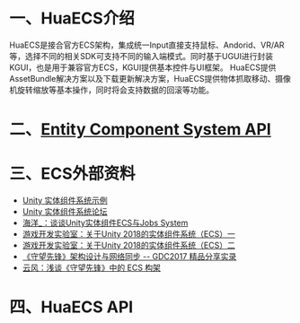 # 一、HuaECS介绍
HuaECS是接合官方ECS架构，集成统一Input直接支持鼠标、Andorid、VR/AR等，选择不同的相关SDK可支持不同的输入端模式。同时基于UGUI进行封装KGUI，也是用于兼容官方ECS，KGUI提供基本控件与UI框架。
HuaECS提供AssetBundle解决方案以及下载更新解决方案，HuaECS提供物体抓取移动、摄像机旋转缩放等基本操作，同时将会支持数据的回滚等功能。

# 二、[Entity Component System API](https://github.com/iothua/HuaECS/wiki/Entity-Component-System-API)

# 三、ECS外部资料

* [Unity 实体组件系统示例](https://github.com/Unity-Technologies/EntityComponentSystemSamples)
* [Unity 实体组件系统论坛](https://forum.unity.com/forums/entity-component-system-and-c-job-system.147/)
* [海洋_：谈谈Unity实体组件ECS与Jobs System](https://blog.csdn.net/jxw167/article/details/81776399)
* [ 游戏开发实验室：关于Unity 2018的实体组件系统（ECS）一](https://blog.csdn.net/u010019717/article/details/80378385)
* [ 游戏开发实验室：关于Unity 2018的实体组件系统（ECS）二](https://blog.csdn.net/u010019717/article/details/80382131)
* [《守望先锋》架构设计与网络同步 -- GDC2017 精品分享实录](https://gameinstitute.qq.com/community/detail/114516)
* [云风：浅谈《守望先锋》中的 ECS 构架](https://blog.codingnow.com/2017/06/overwatch_ecs.html)
# 四、HuaECS API
